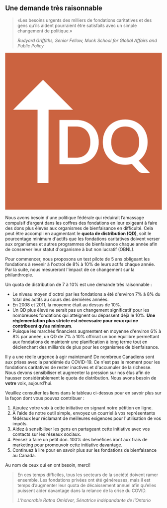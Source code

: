 ## Une demande très raisonnable

> «Les besoins urgents des milliers de fondations caritatives et des gens qu’ils aident pourraient être satisfaits avec un simple changement de politique.»
>  
> <cite>Rudyard Griffiths, Senior Fellow, Munk School for Global Affairs and Public Policy</cite>

<div class="paragraph--10pct">
<img src="/assets/img/up_dq.png" class="image--10pct">
<p>Nous avons besoin d'une politique fédérale qui réduirait l’amassage compulsif d’argent dans les coffres des fondations en leur exigeant à faire des dons plus élevés aux organismes de bienfaisance en difficulté. Cela peut être accompli en augmentant le <strong>quota de distribution (QD)</strong>, soit le pourcentage minimum d'actifs que les fondations caritatives doivent verser aux organismes et autres programmes de bienfaisance chaque année afin de conserver leur statut d'organisme à but non lucratif (OBNL).</p>
</div>

Pour commencer, nous proposons un test pilote de 5 ans obligeant les fondations à revenir à l'octroi de 8% à 10% de leurs actifs chaque année. Par la suite, nous mesureront l'impact de ce changement sur la philanthropie.

Un quota de distribution de 7 à 10% est une demande très raisonnable&nbsp;:
 
* Le niveau moyen d'octroi par les fondations a été d'environ 7% à 8% du total des actifs au cours des dernières années.
* En 2008 et 2011, la moyenne était au dessus de 10%.
* Un QD plus élevé ne serait pas un changement significatif pour les nombreuses fondations qui atteignent ou dépassent déjà le 10%. <strong>Une règlementation plus stricte est nécessaire pour ceux qui ne contribuent qu’au minimum.</strong>
* Puisque les marchés financiers augmentent en moyenne d'environ 6% à 8% par année, un QD de 7% à 10% offrirait un bon équilibre permettant aux fondations de maintenir une planification à long terme tout en déclenchant des milliards de plus pour les organismes de bienfaisance.

Il y a une réelle urgence à agir maintenant! De nombreux Canadiens sont aux prises avec la pandémie du COVID-19. Ce n'est pas le moment pour les fondations caritatives de rester inactives et d'accumuler de la richesse. Nous devons sensibiliser et augmenter la pression sur nos élus afin de hausser considérablement le quota de distribution. Nous avons besoin de **votre** voix, aujourd’hui.

Veuillez consulter les liens dans le tableau ci-dessus pour en savoir plus sur la façon dont vous pouvez contribuer&nbsp;:

1. Ajoutez votre voix à cette initiative en <modal-link name="petition-modal">signant notre pétition en ligne</modal-link>.
2. À l’aide de notre outil simple, <modal-link name="representatives-modal">envoyez un courriel à vos représentants fédéraux</modal-link> leur réclamant de meilleures exigences pour l'utilisation de vos impôts.
3. Aidez à sensibiliser les gens en <modal-link name="social-modal">partageant cette initiative</modal-link> avec vos contacts sur les réseaux sociaux.
4. Pensez à <modal-link name="donation-modal">faire un petit don</modal-link>. 100% des bénéfices iront aux frais de marketing pour promouvoir cette initiative davantage.
5. Continuez à lire pour en savoir plus sur les fondations de bienfaisance au Canada.

Au nom de ceux qui en ont besoin, merci!

> En ces temps difficiles, tous les secteurs de la société doivent ramer ensemble. Les fondations privées ont été généreuses, mais il est temps d’augmenter leur quota de décaissement annuel afin qu’elles puissent aider davantage dans la relance de la crise du COVID.
>  
> <cite>L’honorable Ratna Omidvar, Sénatrice indépandante de l’Ontario</cite>